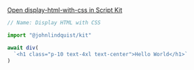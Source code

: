 <meta url="https://github.com/johnlindquist/kit/discussions/818">
<meta id="D_kwDOEu7MBc4AP-jj">
<meta sectionId="1">
<meta title="Display HTML and Markdown">
<meta section="Essentials">
<meta i="0">    
<meta path="docs/display-html-and-markdown">

[Open display-html-with-css in Script Kit](https://scriptkit.com/api/new?name=display-html-with-css&url=https://gist.githubusercontent.com/johnlindquist/325bc9a6b50ad0d979c10aa2f39ca8fe/raw/fb5a11581fb0230c58cb18a30630ee2a31bc8647/display-html-with-css.ts")

```js
// Name: Display HTML with CSS

import "@johnlindquist/kit"

await div(
  `<h1 class="p-10 text-4xl text-center">Hello World</h1>`
)
```
